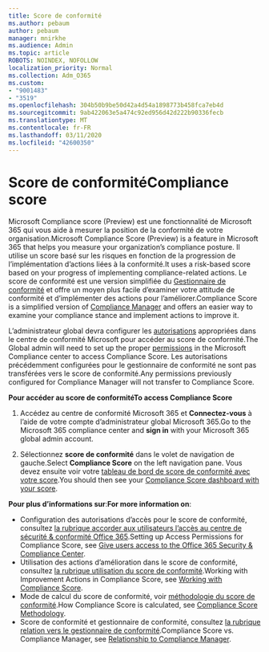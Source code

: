 ```yaml
---
title: Score de conformité
ms.author: pebaum
author: pebaum
manager: mnirkhe
ms.audience: Admin
ms.topic: article
ROBOTS: NOINDEX, NOFOLLOW
localization_priority: Normal
ms.collection: Adm_O365
ms.custom:
- "9001483"
- "3519"
ms.openlocfilehash: 304b50b9be50d42a4d54a1898773b458fca7eb4d
ms.sourcegitcommit: 9ab422063e5a474c92ed956d42d222b90336fecb
ms.translationtype: MT
ms.contentlocale: fr-FR
ms.lasthandoff: 03/11/2020
ms.locfileid: "42600350"
---
```

# <a name="compliance-score"></a><span data-ttu-id="52f85-102">Score de conformité</span><span class="sxs-lookup"><span data-stu-id="52f85-102">Compliance score</span></span>

<span data-ttu-id="52f85-103">Microsoft Compliance score (Preview) est une fonctionnalité de Microsoft 365 qui vous aide à mesurer la position de la conformité de votre organisation.</span><span class="sxs-lookup"><span data-stu-id="52f85-103">Microsoft Compliance Score (Preview) is a feature in Microsoft 365 that helps you measure your organization’s compliance posture.</span></span> <span data-ttu-id="52f85-104">Il utilise un score basé sur les risques en fonction de la progression de l’implémentation d’actions liées à la conformité.</span><span class="sxs-lookup"><span data-stu-id="52f85-104">It uses a risk-based score based on your progress of implementing compliance-related actions.</span></span>   <span data-ttu-id="52f85-105">Le score de conformité est une version simplifiée du [Gestionnaire de conformité](https://docs.microsoft.com/microsoft-365/compliance/compliance-manager-overview) et offre un moyen plus facile d’examiner votre attitude de conformité et d’implémenter des actions pour l’améliorer.</span><span class="sxs-lookup"><span data-stu-id="52f85-105">Compliance Score is a simplified version of [Compliance Manager](https://docs.microsoft.com/microsoft-365/compliance/compliance-manager-overview) and offers an easier way to examine your compliance stance and implement actions to improve it.</span></span> 

<span data-ttu-id="52f85-106">L’administrateur global devra configurer les [autorisations](https://docs.microsoft.com/microsoft-365/security/office-365-security/permissions-in-the-security-and-compliance-center) appropriées dans le centre de conformité Microsoft pour accéder au score de conformité.</span><span class="sxs-lookup"><span data-stu-id="52f85-106">The Global admin will need to set up the proper [permissions](https://docs.microsoft.com/microsoft-365/security/office-365-security/permissions-in-the-security-and-compliance-center) in the Microsoft Compliance center to access Compliance Score.</span></span>  <span data-ttu-id="52f85-107">Les autorisations précédemment configurées pour le gestionnaire de conformité ne sont pas transférées vers le score de conformité.</span><span class="sxs-lookup"><span data-stu-id="52f85-107">Any permissions previously configured for Compliance Manager will not transfer to Compliance Score.</span></span>

<span data-ttu-id="52f85-108">**Pour accéder au score de conformité**</span><span class="sxs-lookup"><span data-stu-id="52f85-108">**To access Compliance Score**</span></span>

1. <span data-ttu-id="52f85-109">Accédez au centre de conformité Microsoft 365 et **Connectez-vous** à l’aide de votre compte d’administrateur global Microsoft 365.</span><span class="sxs-lookup"><span data-stu-id="52f85-109">Go to the Microsoft 365 compliance center and **sign in** with your Microsoft 365 global admin account.</span></span>

2. <span data-ttu-id="52f85-110">Sélectionnez **score de conformité** dans le volet de navigation de gauche.</span><span class="sxs-lookup"><span data-stu-id="52f85-110">Select **Compliance Score** on the left navigation pane.</span></span> <span data-ttu-id="52f85-111">Vous devez ensuite voir votre [tableau de bord de score de conformité avec votre score](https://docs.microsoft.com/microsoft-365/compliance/compliance-score-setup#understand-the-compliance-score-dashboard).</span><span class="sxs-lookup"><span data-stu-id="52f85-111">You should then see your [Compliance Score dashboard with your score](https://docs.microsoft.com/microsoft-365/compliance/compliance-score-setup#understand-the-compliance-score-dashboard).</span></span>
 

<span data-ttu-id="52f85-112">**Pour plus d’informations sur**:</span><span class="sxs-lookup"><span data-stu-id="52f85-112">**For more information on**:</span></span>

- <span data-ttu-id="52f85-113">Configuration des autorisations d’accès pour le score de conformité, consultez [la rubrique accorder aux utilisateurs l’accès au centre de sécurité & conformité Office 365](https://docs.microsoft.com/microsoft-365/security/office-365-security/grant-access-to-the-security-and-compliance-center).</span><span class="sxs-lookup"><span data-stu-id="52f85-113">Setting up Access Permissions for Compliance Score, see [Give users access to the Office 365 Security & Compliance Center](https://docs.microsoft.com/microsoft-365/security/office-365-security/grant-access-to-the-security-and-compliance-center).</span></span>
- <span data-ttu-id="52f85-114">Utilisation des actions d’amélioration dans le score de conformité, consultez [la rubrique utilisation du score de conformité](https://docs.microsoft.com/microsoft-365/compliance/working-with-compliance-score).</span><span class="sxs-lookup"><span data-stu-id="52f85-114">Working with Improvement Actions in Compliance Score, see  [Working with Compliance Score](https://docs.microsoft.com/microsoft-365/compliance/working-with-compliance-score).</span></span>
- <span data-ttu-id="52f85-115">Mode de calcul du score de conformité, voir [méthodologie du score de conformité](https://docs.microsoft.com/microsoft-365/compliance/compliance-score-methodology).</span><span class="sxs-lookup"><span data-stu-id="52f85-115">How Compliance Score is calculated, see [Compliance Score Methodology](https://docs.microsoft.com/microsoft-365/compliance/compliance-score-methodology).</span></span>
- <span data-ttu-id="52f85-116">Score de conformité et gestionnaire de conformité, consultez [la rubrique relation vers le gestionnaire de conformité](https://docs.microsoft.com/microsoft-365/compliance/compliance-score#relationship-to-compliance-manager).</span><span class="sxs-lookup"><span data-stu-id="52f85-116">Compliance Score vs. Compliance Manager, see [Relationship to Compliance Manager](https://docs.microsoft.com/microsoft-365/compliance/compliance-score#relationship-to-compliance-manager).</span></span>


